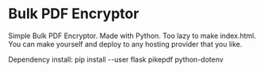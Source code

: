 # Bulk PDF Encryptor
Simple Bulk PDF Encryptor. Made with Python. Too lazy to make index.html. You can make yourself and deploy to any hosting provider that you like.

Dependency install: pip install --user flask pikepdf python-dotenv
